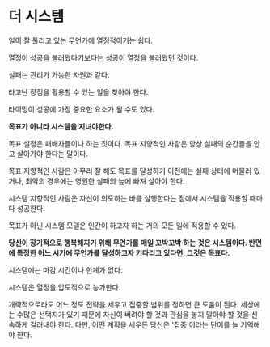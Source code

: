 # 더 시스템

일이 잘 풀리고 있는 무언가에 열정적이기는 쉽다.

열정이 성공을 불러왔다기보다는 성공이 열정을 불러왔던 것이다.

실패는 관리가 가능한 자원과 같다.

타고난 장점을 활용할 수 있는 일을 찾아야 한다.

타이밍이 성공에 가장 중요한 요소가 될 수도 있다.

**목표가 아니라 시스템을 지녀야한다.**

목표 설정은 패배자들이나 하는 짓이다. 목표 지향적인 사람은 항상 실패의 순간들을 안고 살아가야 한다는 말이다.

목표 지향적인 사람은 아무리 잘 해도 목표를 달성하기 이전에는 실패 상태에 머물러 있거나, 최악의 경우에는 영원한 실패의 늪에 빠져 살아야 한다.

시스템 지향적인 사람은 자신이 의도하는 바를 실행한다는 점에서 시스템을 적용할 때마다 성공한다.

목표가 아닌 시스템 모델은 인간이 하고자 하는 거의 모든 일에 적용할 수 있다.

**당신이 장기적으로 행복해지기 위해 무언가를 매일 꼬박꼬박 하는 것은 시스템이다. 반면에 특정한 어느 시기에 무언가를 달성하고자 기다리고 있다면, 그것은 목표다.**

시스템에는 마감 시간이나 한계가 없다.

시스템은 열정을 압도적으로 능가한다.

개략적으로라도 어느 정도 전략을 세우고 집중할 범위를 정하면 큰 도움이 된다. 세상에는 수많은 선택지가 있기 때문에 자신이 버려야 할 것과 관심을 놓지 말아야 할 것을 신속하게 걸러내야 한다. 다만, 어떤 계획을 세우든 당신은 '집중'이라는 단어를 늘 기억해야 한다.